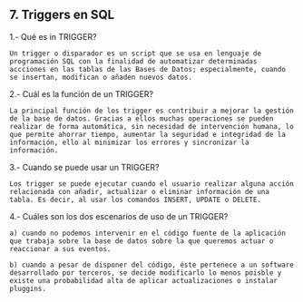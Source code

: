 ## 7. Triggers en SQL

1.- Qué es in TRIGGER?

    Un trigger o disparador es un script que se usa en lenguaje de programación SQL con la finalidad de automatizar determinadas accciones en las tablas de las Bases de Datos; especialmente, cuando se insertan, modifican o añaden nuevos datos.

2.- Cuál es la función de un TRIGGER?

    La principal función de los trigger es contribuir a mejorar la gestión de la base de datos. Gracias a ellos muchas operaciones se pueden realizar de forma automática, sin necesidad de intervención humana, lo que permite ahorrar tiempo, aumentar la seguridad e integridad de la información, ello al minimizar los errores y sincronizar la información. 

3.- Cuando se puede usar un TRIGGER?

    Los trigger se puede ejecutar cuando el usuario realizar alguna acción relacionada con añadir, actualizar o eliminar información de una tabla. Es decir, al usar los comandos INSERT, UPDATE o DELETE.

4.- Cuáles son los dos escenarios de uso de un TRIGGER?

    a) cuando no podemos intervenir en el código fuente de la aplicación que trabaja sobre la base de datos sobre la que queremos actuar o reaccionar a sus eventos.

    b) cuando a pesar de disponer del código, éste pertenece a un software desarrollado por terceros, se decide modificarlo lo menos poisble y existe una probabilidad alta de aplicar actualizaciones o instalar pluggins.
